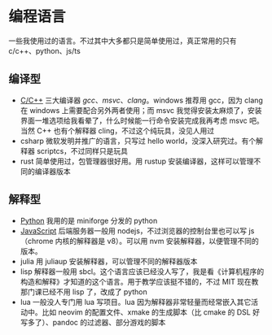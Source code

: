 # 编程语言

一些我使用过的语言。不过其中大多都只是简单使用过，真正常用的只有 c/c++、python、js/ts

## 编译型

- [C/C++](Cpp.md) 三大编译器 *gcc*、*msvc*、*clang*。windows 推荐用 gcc，因为 clang 在 windows 上需要配合另外两者使用；而 msvc 我觉得安装太麻烦了，安装界面一堆选项给我看晕了，什么时候能一行命令安装完成我再考虑 msvc 吧。当然 C++ 也有个解释器 cling，不过这个纯玩具，没见人用过
- csharp 微软发明并推广的语言，只写过 hello world，没深入研究过。有个解释器 scriptcs，不过同样只是玩具
- rust 简单使用过，包管理器很好用。用 rustup 安装编译器，这样可以管理不同的编译器版本

## 解释型

- [Python](Python.md) 我用的是 miniforge 分发的 python
- [JavaScript](JavaScript.md) 后端服务器一般用 nodejs，不过浏览器的控制台里也可以写 js（chrome 内核的解释器是 v8）。可以用 nvm 安装解释器，以便管理不同的版本。
- julia 用 juliaup 安装解释器，可以管理不同的解释器版本
- lisp 解释器一般用 sbcl。这个语言应该已经没人写了，我是看《计算机程序的构造和解释》才知道的这个语言。用于教学应该挺不错的，不过 MIT 现在教那门课已经不用 lisp 了，改成了 python
- lua 一般没人专门用 lua 写项目。lua 因为解释器非常轻量而经常嵌入其它活动中。比如 neovim 的配置文件、xmake 的生成脚本（比 cmake 的 DSL 好写多了）、pandoc 的过滤器、部分游戏的脚本
